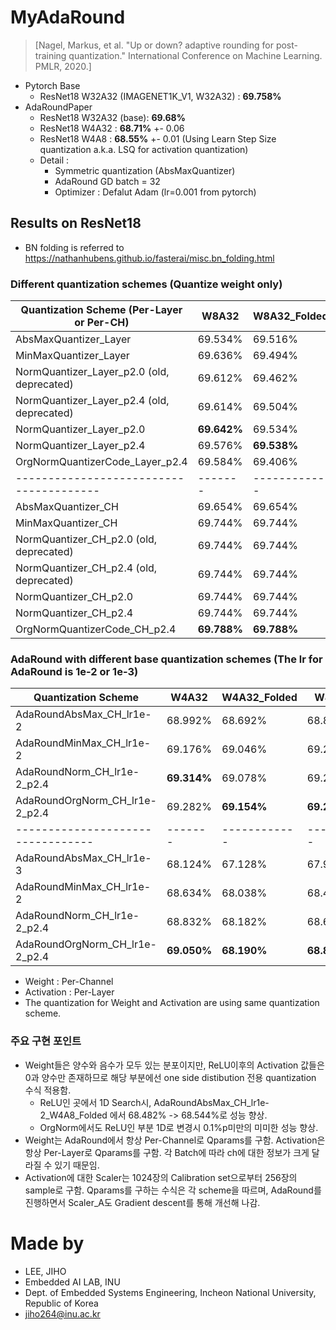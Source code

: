 # MyAdaRound
> [Nagel, Markus, et al. "Up or down? adaptive rounding for post-training quantization." International Conference on Machine Learning. PMLR, 2020.]

- Pytorch Base 
  - ResNet18 W32A32 (IMAGENET1K_V1, W32A32) : **69.758%**
- AdaRoundPaper
  - ResNet18 W32A32 (base): **69.68%**
  - ResNet18 W4A32 : **68.71%** +- 0.06
  - ResNet18 W4A8 : **68.55%** +- 0.01 (Using Learn Step Size quantization a.k.a. LSQ for activation quantization)
  - Detail : 
    - Symmetric quantization (AbsMaxQuantizer)
    - AdaRound GD batch = 32
    - Optimizer : Defalut Adam (lr=0.001 from pytorch)
    
## Results on ResNet18 
- BN folding is referred to https://nathanhubens.github.io/fasterai/misc.bn_folding.html
 
### Different quantization schemes (Quantize weight only)
| Quantization Scheme (Per-Layer or Per-CH)  | W8A32       | W8A32_Folded | W4A32       | W4A32_Folded |
| ------------------------------------------ | ----------- | ------------ | ----------- | ------------ |
| AbsMaxQuantizer_Layer                      | 69.534%     | 69.516%      | 0.762%      | 0.246%       |
| MinMaxQuantizer_Layer                      | 69.636%     | 69.494%      | 1.926%      | 0.284%       |
| NormQuantizer_Layer_p2.0 (old, deprecated) | 69.612%     | 69.462%      | 48.322%     | 24.248%      |
| NormQuantizer_Layer_p2.4 (old, deprecated) | 69.614%     | 69.504%      | **51.396%** | 21.970%      |
| NormQuantizer_Layer_p2.0                   | **69.642%** | 69.534%      | 41.198%     | 20.402%      |
| NormQuantizer_Layer_p2.4                   | 69.576%     | **69.538%**  | 43.800%     | 15.144%      |
| OrgNormQuantizerCode_Layer_p2.4            | 69.584%     | 69.406%      | 51.054%     | **27.032%**  |
| ---------------------------------------    | -------     | ------------ | -------     | ------------ |
| AbsMaxQuantizer_CH                         | 69.654%     | 69.654%      | 50.348%     | 51.232%      |
| MinMaxQuantizer_CH                         | 69.744%     | 69.744%      | 58.242%     | 58.236%      |
| NormQuantizer_CH_p2.0 (old, deprecated)    | 69.744%     | 69.744%      | 58.114%     | 58.296%      |
| NormQuantizer_CH_p2.4 (old, deprecated)    | 69.744%     | 69.744%      | 60.836%     | 59.864%      |
| NormQuantizer_CH_p2.0                      | 69.744%     | 69.744%      | 55.376%     | 57.444%      |
| NormQuantizer_CH_p2.4                      | 69.744%     | 69.744%      | **61.110%** | **60.980%**  |
| OrgNormQuantizerCode_CH_p2.4               | **69.788%** | **69.788%**  | 57.606%     | 57.606%      |

### AdaRound with different base quantization schemes (The lr for AdaRound is 1e-2 or 1e-3) 
| Quantization Scheme               | W4A32       | W4A32_Folded | W4A8        | W4A8_Folded |
| --------------------------------- | ----------- | ------------ | ----------- | ----------- |
| AdaRoundAbsMax_CH_lr1e-2          | 68.992%     | 68.692%      | 68.824%     | 68.544%     |
| AdaRoundMinMax_CH_lr1e-2          | 69.176%     | 69.046%      | 69.212%     | 68.994%     |
| AdaRoundNorm_CH_lr1e-2_p2.4       | **69.314%** | 69.078%      | 69.202%     | 68.974%     |
| AdaRoundOrgNorm_CH_lr1e-2_p2.4    | 69.282%     | **69.154%**  | **69.222%** | **69.076%** |
| --------------------------------- | -------     | ------------ | -------     | ----------- |
| AdaRoundAbsMax_CH_lr1e-3          | 68.124%     | 67.128%      | 67.976%     | 67.050%     |
| AdaRoundMinMax_CH_lr1e-2          | 68.634%     | 68.038%      | 68.438%     | 67.764%     |
| AdaRoundNorm_CH_lr1e-2_p2.4       | 68.832%     | 68.182%      | 68.610%     | 68.046%     |
| AdaRoundOrgNorm_CH_lr1e-2_p2.4    | **69.050%** | **68.190%**  | **68.878%** | **69.030%** |

- Weight : Per-Channel
- Activation : Per-Layer
- The quantization for Weight and Activation are using same quantization scheme.

### 주요 구현 포인트
- Weight들은 양수와 음수가 모두 있는 분포이지만, ReLU이후의 Activation 값들은 0과 양수만 존재하므로 해당 부분에선 one side distibution 전용 quantization 수식 적용함.
  - ReLU인 곳에서 1D Search시, AdaRoundAbsMax_CH_lr1e-2_W4A8_Folded 에서 68.482%  -> 68.544%로 성능 향상. 
  - OrgNorm에서도 ReLU인 부분 1D로 변경시 0.1%p미만의 미미한 성능 향상.
- Weight는 AdaRound에서 항상 Per-Channel로 Qparams를 구함. Activation은 항상 Per-Layer로 Qparams를 구함. 각 Batch에 따라 ch에 대한 정보가 크게 달라질 수 있기 때문임.
- Activation에 대한 Scaler는 1024장의 Calibration set으로부터 256장의 sample로 구함. Qparams를 구하는 수식은 각 scheme을 따르며, AdaRound를 진행하면서 Scaler_A도 Gradient descent를 통해 개선해 나감.

# Made by
- LEE, JIHO
- Embedded AI LAB, INU 
- Dept. of Embedded Systems Engineering, Incheon National University, Republic of Korea
- jiho264@inu.ac.kr  
